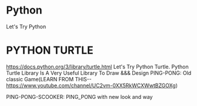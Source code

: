 # Python
Let's Try Python
# PYTHON TURTLE
https://docs.python.org/3/library/turtle.html
Let's Try Python Turtle.
Python Turtle Library Is A Very Useful Library To Draw &&& Design
PING-PONG:
Old classic Game(LEARN FROM THIS--https://www.youtube.com/channel/UC2vm-0XX5RkWCXWwtBZGOXg)

PING-PONG-SCOOKER:
PING_PONG with new look and way

